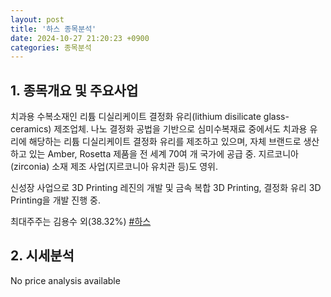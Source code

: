 ```yaml
---
layout: post
title: '하스 종목분석'
date: 2024-10-27 21:20:23 +0900
categories: 종목분석
---
```


## 1. 종목개요 및 주요사업

치과용 수복소재인 리튬 디실리케이트 결정화 유리(lithium disilicate glass-ceramics) 제조업체. 나노 결정화 공법을 기반으로 심미수복재료 중에서도 치과용 유리에 해당하는 리튬 디실리케이트 결정화 유리를 제조하고 있으며, 자체 브랜드로 생산하고 있는 Amber, Rosetta 제품을 전 세계 70여 개 국가에 공급 중. 지르코니아(zirconia) 소재 제조 사업(지르코니아 유치관 등)도 영위. 

신성장 사업으로 3D Printing 레진의 개발 및 금속 복합 3D Printing, 결정화 유리 3D Printing을 개발 진행 중.

최대주주는 김용수 외(38.32%)
[#하스](#)

## 2. 시세분석

No price analysis available
